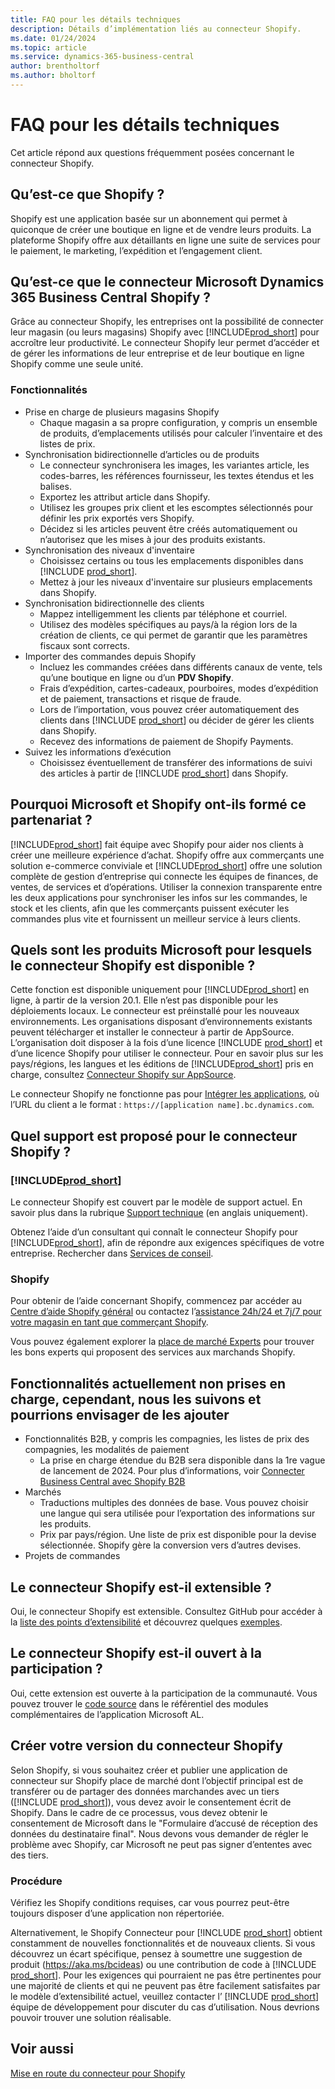 ```yaml
---
title: FAQ pour les détails techniques
description: Détails d’implémentation liés au connecteur Shopify.
ms.date: 01/24/2024
ms.topic: article
ms.service: dynamics-365-business-central
author: brentholtorf
ms.author: bholtorf
---
```


# <a name="faq-for-technical-details"></a>FAQ pour les détails techniques

Cet article répond aux questions fréquemment posées concernant le connecteur Shopify.

## <a name="what-is-shopify"></a>Qu’est-ce que Shopify ?

Shopify est une application basée sur un abonnement qui permet à quiconque de créer une boutique en ligne et de vendre leurs produits. La plateforme Shopify offre aux détaillants en ligne une suite de services pour le paiement, le marketing, l’expédition et l’engagement client.

## <a name="what-is-the-microsoft-dynamics-365-business-central-shopify-connector"></a>Qu’est-ce que le connecteur Microsoft Dynamics 365 Business Central Shopify ?

Grâce au connecteur Shopify, les entreprises ont la possibilité de connecter leur magasin (ou leurs magasins) Shopify avec [!INCLUDE[prod_short](../includes/prod_short.md)] pour accroître leur productivité. Le connecteur Shopify leur permet d’accéder et de gérer les informations de leur entreprise et de leur boutique en ligne Shopify comme une seule unité.

### <a name="capabilities"></a>Fonctionnalités

- Prise en charge de plusieurs magasins Shopify
  - Chaque magasin a sa propre configuration, y compris un ensemble de produits, d’emplacements utilisés pour calculer l’inventaire et des listes de prix.  
- Synchronisation bidirectionnelle d’articles ou de produits
  - Le connecteur synchronisera les images, les variantes article, les codes-barres, les références fournisseur, les textes étendus et les balises.  
  - Exportez les attribut article dans Shopify.  
  - Utilisez les groupes prix client et les escomptes sélectionnés pour définir les prix exportés vers Shopify.  
  - Décidez si les articles peuvent être créés automatiquement ou n’autorisez que les mises à jour des produits existants.  
- Synchronisation des niveaux d'inventaire
  - Choisissez certains ou tous les emplacements disponibles dans [!INCLUDE [prod_short](../includes/prod_short.md)].  
  - Mettez à jour les niveaux d'inventaire sur plusieurs emplacements dans Shopify.  
- Synchronisation bidirectionnelle des clients
  - Mappez intelligemment les clients par téléphone et courriel.  
  - Utilisez des modèles spécifiques au pays/à la région lors de la création de clients, ce qui permet de garantir que les paramètres fiscaux sont corrects.  
- Importer des commandes depuis Shopify
  - Incluez les commandes créées dans différents canaux de vente, tels qu’une boutique en ligne ou d’un **PDV Shopify**.
  - Frais d’expédition, cartes-cadeaux, pourboires, modes d’expédition et de paiement, transactions et risque de fraude.  
  - Lors de l’importation, vous pouvez créer automatiquement des clients dans [!INCLUDE [prod_short](../includes/prod_short.md)] ou décider de gérer les clients dans Shopify.  
  - Recevez des informations de paiement de Shopify Payments.
- Suivez les informations d’exécution
  - Choisissez éventuellement de transférer des informations de suivi des articles à partir de [!INCLUDE [prod_short](../includes/prod_short.md)] dans Shopify.  

## <a name="why-did-microsoft-and-shopify-form-this-partnership"></a>Pourquoi Microsoft et Shopify ont-ils formé ce partenariat ?

[!INCLUDE[prod_short](../includes/prod_long.md)] fait équipe avec Shopify pour aider nos clients à créer une meilleure expérience d’achat. Shopify offre aux commerçants une solution e-commerce conviviale et [!INCLUDE[prod_short](../includes/prod_short.md)] offre une solution complète de gestion d’entreprise qui connecte les équipes de finances, de ventes, de services et d’opérations. Utiliser la connexion transparente entre les deux applications pour synchroniser les infos sur les commandes, le stock et les clients, afin que les commerçants puissent exécuter les commandes plus vite et fournissent un meilleur service à leurs clients.

## <a name="which-microsoft-products-is-the-shopify-connector-available-for"></a>Quels sont les produits Microsoft pour lesquels le connecteur Shopify est disponible ?

Cette fonction est disponible uniquement pour [!INCLUDE[prod_short](../includes/prod_short.md)] en ligne, à partir de la version 20.1. Elle n’est pas disponible pour les déploiements locaux. Le connecteur est préinstallé pour les nouveaux environnements. Les organisations disposant d’environnements existants peuvent télécharger et installer le connecteur à partir de AppSource. L’organisation doit disposer à la fois d’une licence [!INCLUDE [prod_short](../includes/prod_short.md)] et d’une licence Shopify pour utiliser le connecteur. Pour en savoir plus sur les pays/régions, les langues et les éditions de [!INCLUDE[prod_short](../includes/prod_short.md)] pris en charge, consultez [Connecteur Shopify sur AppSource](https://go.microsoft.com/fwlink/?linkid=2196238).

Le connecteur Shopify ne fonctionne pas pour [Intégrer les applications](/dynamics365/business-central/dev-itpro/deployment/embed-app-overview), où l’URL du client a le format : `https://[application name].bc.dynamics.com`.

## <a name="what-support-is-offered-for-the-shopify-connector"></a>Quel support est proposé pour le connecteur Shopify ?

### [!INCLUDE[prod_short](../includes/prod_short.md)]

Le connecteur Shopify est couvert par le modèle de support actuel. En savoir plus dans la rubrique [Support technique](/dynamics365/business-central/dev-itpro/administration//manage-technical-support) (en anglais uniquement).

Obtenez l’aide d’un consultant qui connaît le connecteur Shopify pour [!INCLUDE[prod_short](../includes/prod_short.md)], afin de répondre aux exigences spécifiques de votre entreprise. Rechercher dans [Services de conseil](https://aka.ms/BCShopifyConsultant).

### <a name="shopify"></a>Shopify

Pour obtenir de l’aide concernant Shopify, commencez par accéder au [Centre d’aide Shopify général](https://help.shopify.com/) ou contactez l’[assistance 24h/24 et 7j/7 pour votre magasin en tant que commerçant Shopify](https://help.shopify.com/questions#/).

Vous pouvez également explorer la [place de marché Experts](https://experts.shopify.com/) pour trouver les bons experts qui proposent des services aux marchands Shopify.

## <a name="currently-unsupported-features-however-were-tracking-them-and-may-consider-adding-them"></a>Fonctionnalités actuellement non prises en charge, cependant, nous les suivons et pourrions envisager de les ajouter

- Fonctionnalités B2B, y compris les compagnies, les listes de prix des compagnies, les modalités de paiement
  - La prise en charge étendue du B2B sera disponible dans la 1re vague de lancement de 2024. Pour plus d’informations, voir [Connecter Business Central avec Shopify B2B](/dynamics365/release-plan/2023wave2/smb/dynamics365-business-central/connect-business-central-shopify-b2b)
- Marchés
  - Traductions multiples des données de base. Vous pouvez choisir une langue qui sera utilisée pour l’exportation des informations sur les produits.
  - Prix par pays/région. Une liste de prix est disponible pour la devise sélectionnée. Shopify gère la conversion vers d’autres devises.
- Projets de commandes

## <a name="is-the-shopify-connector-extensible"></a>Le connecteur Shopify est-il extensible ?

Oui, le connecteur Shopify est extensible. Consultez GitHub pour accéder à la [liste des points d’extensibilité](https://github.com/microsoft/ALAppExtensions/tree/main/Apps/W1/Shopify) et découvrez quelques [exemples](https://github.com/microsoft/ALAppExtensions/blob/main/Apps/W1/Shopify/extensibility_examples.md).

## <a name="is-the-shopify-connector-open-for-contribution"></a>Le connecteur Shopify est-il ouvert à la participation ?

Oui, cette extension est ouverte à la participation de la communauté. Vous pouvez trouver le [code source](https://github.com/microsoft/ALAppExtensions/tree/main/Apps/W1/Shopify) dans le référentiel des modules complémentaires de l’application Microsoft AL.

## <a name="building-your-version-of-shopify-connector"></a>Créer votre version du connecteur Shopify

Selon Shopify, si vous souhaitez créer et publier une application de connecteur sur Shopify place de marché dont l’objectif principal est de transférer ou de partager des données marchandes avec un tiers ([!INCLUDE [prod_short](../includes/prod_short.md)]), vous devez avoir le consentement écrit de Shopify. Dans le cadre de ce processus, vous devez obtenir le consentement de Microsoft dans le "Formulaire d’accusé de réception des données du destinataire final". Nous devons vous demander de régler le problème avec Shopify, car Microsoft ne peut pas signer d’ententes avec des tiers.

### <a name="what-to-do"></a>Procédure

Vérifiez les Shopify conditions requises, car vous pourrez peut-être toujours disposer d’une application non répertoriée.

Alternativement, le Shopify Connecteur pour [!INCLUDE [prod_short](../includes/prod_short.md)] obtient constamment de nouvelles fonctionnalités et de nouveaux clients. Si vous découvrez un écart spécifique, pensez à soumettre une suggestion de produit (https://aka.ms/bcideas) ou une contribution de code à [!INCLUDE [prod_short](../includes/prod_short.md)]. Pour les exigences qui pourraient ne pas être pertinentes pour une majorité de clients et qui ne peuvent pas être facilement satisfaites par le modèle d’extensibilité actuel, veuillez contacter l’ [!INCLUDE [prod_short](../includes/prod_short.md)] équipe de développement pour discuter du cas d’utilisation. Nous devrions pouvoir trouver une solution réalisable.

## <a name="see-also"></a>Voir aussi

[Mise en route du connecteur pour Shopify](get-started.md)  
